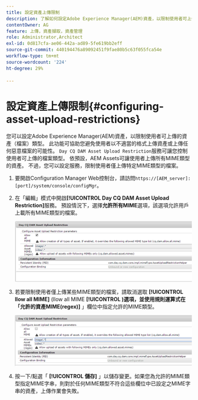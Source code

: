 ```yaml
---
title: 設定資產上傳限制
description: 了解如何設定Adobe Experience Manager(AEM)資產，以限制使用者可上傳的資產（檔案）類型。
contentOwner: AG
feature: 上傳，資產擷取，資產管理
role: Administrator,Architect
exl-id: 0d817cfa-ae06-442a-ad89-5fe619bb2eff
source-git-commit: 440194476a89092451f9fae80b5c63f055fca54e
workflow-type: tm+mt
source-wordcount: '224'
ht-degree: 29%

---
```


# 設定資產上傳限制{#configuring-asset-upload-restrictions}

您可以設定Adobe Experience Manager(AEM)資產，以限制使用者可上傳的資產（檔案）類型。 此功能可協助您避免使用者以不適當的格式上傳資產或上傳任何惡意檔案的可能性。 `Day CQ DAM Asset Upload Restriction`服務可讓您控制使用者可上傳的檔案類型。 依預設，AEM Assets可讓使用者上傳所有MIME類型的資產。 不過，您可以設定服務，限制使用者僅上傳特定MIME類型的檔案。

1. 要開啟Configuration Manager Web控制台，請訪問`https://[AEM_server]:[port]/system/console/configMgr`。
1. 在「編輯」模式中開啟&#x200B;**[!UICONTROL Day CQ DAM Asset Upload Restriction]**&#x200B;服務。 預設情況下，選擇&#x200B;**允許所有MIME**&#x200B;選項，該選項允許用戶上載所有MIME類型的檔案。

   ![chlimage_1-378](assets/chlimage_1-378.png)

1. 若要限制使用者僅上傳某些MIME類型的檔案，請取消選取 **[!UICONTROL llow all MIME]** (llow all MIME **[!UICONTROL )選項，並使用規則運算式在「允許的資產MIME(regex)]** 」欄位中指定允許的MIME類型。

   ![chlimage_1-379](assets/chlimage_1-379.png)

1. 按一下/點選「 **[!UICONTROL 儲存]** 」以儲存變更。如果您為允許的MIME類型指定MIME字串，則對於任何MIME類型不符合這些欄位中已設定之MIME字串的資產，上傳作業會失敗。
